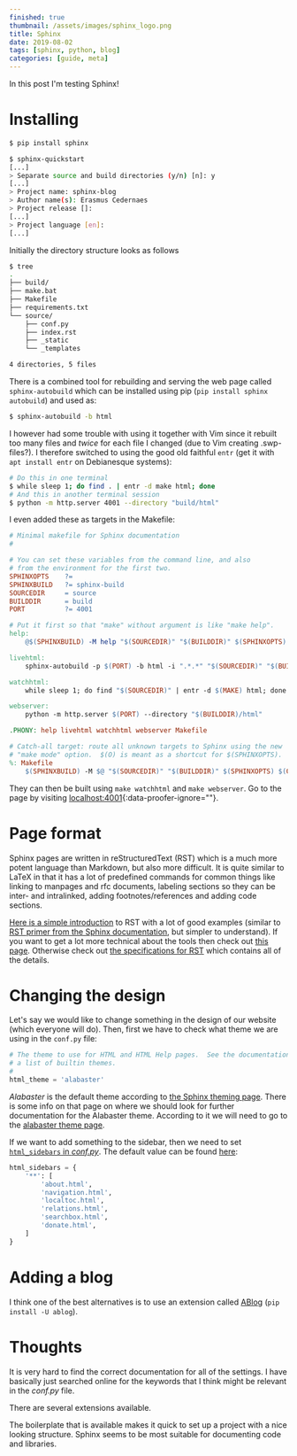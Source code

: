 ```yaml
---
finished: true
thumbnail: /assets/images/sphinx_logo.png
title: Sphinx
date: 2019-08-02
tags: [sphinx, python, blog]
categories: [guide, meta]
---
```


In this post I'm testing Sphinx!

# Installing

```bash
$ pip install sphinx
```

```bash
$ sphinx-quickstart
[...]
> Separate source and build directories (y/n) [n]: y
[...]
> Project name: sphinx-blog
> Author name(s): Erasmus Cedernaes
> Project release []:
[...]
> Project language [en]:
[...]
```

Initially the directory structure looks as follows
```bash
$ tree
.
├── build/
├── make.bat
├── Makefile
├── requirements.txt
└── source/
    ├── conf.py
    ├── index.rst
    ├── _static
    └── _templates

4 directories, 5 files
```

There is a combined tool for rebuilding and serving the web page called `sphinx-autobuild` which can be installed using pip (`pip install sphinx autobuild`) and used as:
```bash
$ sphinx-autobuild -b html
```

I however had some trouble with using it together with Vim since it rebuilt too many files and *twice* for each file I changed (due to Vim creating .swp-files?). I therefore switched to using the good old faithful `entr` (get it with `apt install entr` on Debianesque systems):
```bash
# Do this in one terminal
$ while sleep 1; do find . | entr -d make html; done
# And this in another terminal session
$ python -m http.server 4001 --directory "build/html"
```

I even added these as targets in the Makefile:
```Makefile
# Minimal makefile for Sphinx documentation
#

# You can set these variables from the command line, and also
# from the environment for the first two.
SPHINXOPTS    ?=
SPHINXBUILD   ?= sphinx-build
SOURCEDIR     = source
BUILDDIR      = build
PORT          ?= 4001

# Put it first so that "make" without argument is like "make help".
help:
    @$(SPHINXBUILD) -M help "$(SOURCEDIR)" "$(BUILDDIR)" $(SPHINXOPTS) $(O)

livehtml:
    sphinx-autobuild -p $(PORT) -b html -i ".*.*" "$(SOURCEDIR)" "$(BUILDDIR)/html" $(SPHINXOPTS) $(O)

watchhtml:
    while sleep 1; do find "$(SOURCEDIR)" | entr -d $(MAKE) html; done

webserver:
    python -m http.server $(PORT) --directory "$(BUILDDIR)/html"

.PHONY: help livehtml watchhtml webserver Makefile

# Catch-all target: route all unknown targets to Sphinx using the new
# "make mode" option.  $(O) is meant as a shortcut for $(SPHINXOPTS).
%: Makefile
    $(SPHINXBUILD) -M $@ "$(SOURCEDIR)" "$(BUILDDIR)" $(SPHINXOPTS) $(O)

```

They can then be built using `make watchhtml` and `make webserver`. Go to the page by visiting [localhost:4001](http://localhost:4001){:data-proofer-ignore=""}.

# Page format
Sphinx pages are written in reStructuredText (RST) which is a much more potent language than Markdown, but also more difficult. It is quite similar to LaTeX in that it has a lot of predefined commands for common things like linking to manpages and rfc documents, labeling sections so they can be inter- and intralinked, adding footnotes/references and adding code sections.

[Here is a simple introduction](https://thomas-cokelaer.info/tutorials/sphinx/rest_syntax.html) to RST with a lot of good examples (similar to [RST primer from the Sphinx documentation](http://www.sphinx-doc.org/en/master/usage/restructuredtext/basics.html), but simpler to understand). If you want to get a lot more technical about the tools then check out [this page](https://www.devdungeon.com/content/restructuredtext-rst-tutorial-0). Otherwise check out [the specifications for RST](http://docutils.sourceforge.net/rst.html) which contains all of the details.

# Changing the design
Let's say we would like to change something in the design of our website (which everyone will do). Then, first we have to check what theme we are using in the `conf.py` file:
```python
# The theme to use for HTML and HTML Help pages.  See the documentation for
# a list of builtin themes.
#
html_theme = 'alabaster'
```

*Alabaster* is the default theme according to [the Sphinx theming page](http://www.sphinx-doc.org/en/master/usage/theming.html#builtin-themes). There is some info on that page on where we should look for further documentation for the Alabaster theme. According to it we will need to go to the [alabaster theme page](https://alabaster.readthedocs.io/en/latest/index.html).

If we want to add something to the sidebar, then we need to set [`html_sidebars` in *conf.py*](http://www.sphinx-doc.org/en/master/usage/configuration.html#confval-html_sidebars). The default value can be found [here](https://alabaster.readthedocs.io/en/latest/installation.html):
```python
html_sidebars = {
    '**': [
        'about.html',
        'navigation.html',
        'localtoc.html',
        'relations.html',
        'searchbox.html',
        'donate.html',
    ]
}
```

# Adding a blog
I think one of the best alternatives is to use an extension called [ABlog](https://ablog.readthedocs.io/) (`pip install -U ablog`).

# Thoughts
It is very hard to find the correct documentation for all of the settings. I have basically just searched online for the keywords that I think might be relevant in the *conf.py* file.

There are several extensions available.

The boilerplate that is available makes it quick to set up a project with a nice looking structure.
Sphinx seems to be most suitable for documenting code and libraries.
